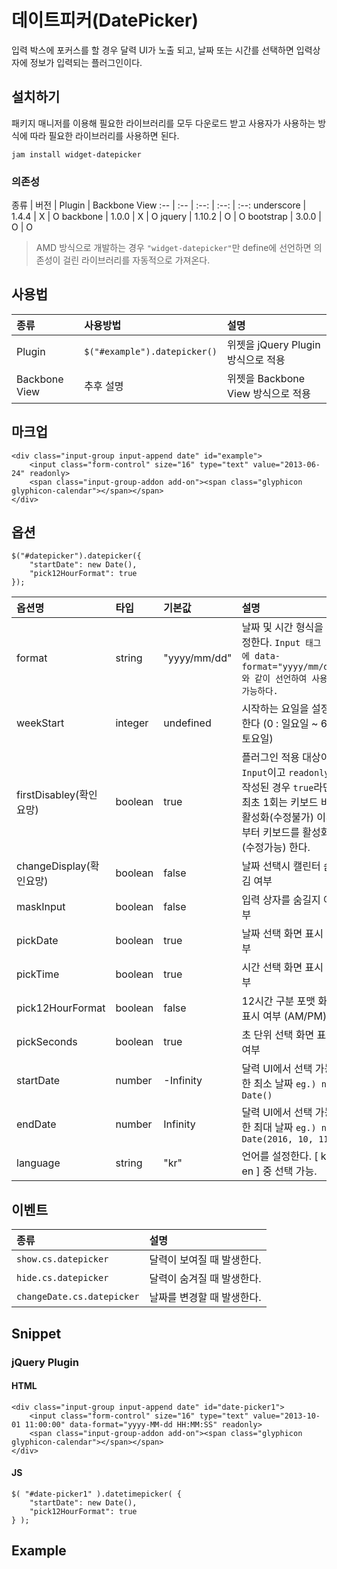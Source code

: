 <!--
{
    "id": 4314,
    "title": "데이트피커(DatePicker)",
    "outline": "회원가입이나 로그인시 스팸방지를 위해 사용되는 captcha 문자를 모션 터치로 사용하는 플러그인이다.",
    "tags": ["widget", "plugin"],
    "order": [4, 3, 14],
    "thumbnail": "4.3.14.motioncaptcha.png"
}
-->

# 데이트피커(DatePicker)

입력 박스에 포커스를 할 경우 달력 UI가 노출 되고, 날짜 또는 시간를 선택하면 입력상자에 정보가 입력되는 플러그인이다.

## 설치하기

패키지 매니저를 이용해 필요한 라이브러리를 모두 다운로드 받고 사용자가 사용하는 방식에 따라 필요한 라이브러리를 사용하면 된다.

```
jam install widget-datepicker
```

### 의존성

종류 | 버전 | Plugin | Backbone View
:-- | :-- | :--: | :--: | :--:
underscore | 1.4.4 | X | O
backbone | 1.0.0 | X | O
jquery | 1.10.2 | O | O
bootstrap | 3.0.0 | O | O

> AMD 방식으로 개발하는 경우 `"widget-datepicker"`만 define에 선언하면 의존성이 걸린 라이브러리를 자동적으로 가져온다.

## 사용법

종류 | 사용방법 | 설명
:-- | :-- | :--
Plugin | `$("#example").datepicker()` | 위젯을 jQuery Plugin 방식으로 적용
Backbone View | 추후 설명 | 위젯을 Backbone View 방식으로 적용

## 마크업

```
<div class="input-group input-append date" id="example">
    <input class="form-control" size="16" type="text" value="2013-06-24" readonly>
    <span class="input-group-addon add-on"><span class="glyphicon glyphicon-calendar"></span></span>
</div>
```

## 옵션

```
$("#datepicker").datepicker({
    "startDate": new Date(),
    "pick12HourFormat": true
});
```

옵션명 | 타입 | 기본값 | 설명
:-- | :-- | :-- | :--
format | string | "yyyy/mm/dd" | 날짜 및 시간 형식을 지정한다. `Input 태그 내에 data-format="yyyy/mm/dd" 와 같이 선언하여 사용 가능하다.`
weekStart | integer | undefined | 시작하는 요일을 설정한다 (0 : 일요일 ~ 6 : 토요일)
firstDisabley(확인요망) | boolean | true | 플러그인 적용 대상이 `Input`이고 `readonly`가 작성된 경우 `true`라면 최초 1회는 키보드 비활성화(수정불가) 이후 부터 키보드를 활성화(수정가능) 한다.
changeDisplay(확인요망) | boolean | false | 날짜 선택시 캘린터 숨김 여부
maskInput | boolean | false | 입력 상자를 숨길지 여부
pickDate | boolean | true | 날짜 선택 화면 표시 여부
pickTime | boolean | true | 시간 선택 화면 표시 여부
pick12HourFormat | boolean | false | 12시간 구분 포맷 화면 표시 여부 (AM/PM)
pickSeconds | boolean | true | 초 단위 선택 화면 표시 여부
startDate | number | -Infinity | 달력 UI에서 선택 가능한 최소 날짜 `eg.) new Date()`
endDate | number | Infinity | 달력 UI에서 선택 가능한 최대 날짜 `eg.) new Date(2016, 10, 11)`
language | string | "kr" | 언어를 설정한다. [ kr, en ] 중 선택 가능.

## 이벤트

종류 | 설명
:-- | :--
`show.cs.datepicker` | 달력이 보여질 때 발생한다.
`hide.cs.datepicker` | 달력이 숨겨질 때 발생한다.
`changeDate.cs.datepicker` | 날짜를 변경할 때 발생한다.

## Snippet

### jQuery Plugin

#### HTML

```
<div class="input-group input-append date" id="date-picker1">
    <input class="form-control" size="16" type="text" value="2013-10-01 11:00:00" data-format="yyyy-MM-dd HH:MM:SS" readonly>
    <span class="input-group-addon add-on"><span class="glyphicon glyphicon-calendar"></span></span>
</div>
```

#### JS

```
$( "#date-picker1" ).datetimepicker( {
    "startDate": new Date(),
    "pick12HourFormat": true
} );
```

## Example
